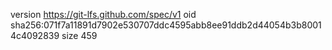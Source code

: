 version https://git-lfs.github.com/spec/v1
oid sha256:071f7a11891d7902e530707ddc4595abb8ee91ddb2d44054b3b80014c4092839
size 459
